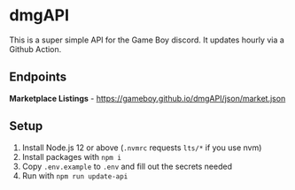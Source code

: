 # dmgAPI

This is a super simple API for the Game Boy discord. It updates hourly via a Github Action.

## Endpoints

**Marketplace Listings** - https://gameboy.github.io/dmgAPI/json/market.json

## Setup

1. Install Node.js 12 or above (`.nvmrc` requests `lts/*` if you use nvm)
1. Install packages with `npm i`
1. Copy `.env.example` to `.env` and fill out the secrets needed
1. Run with `npm run update-api`
